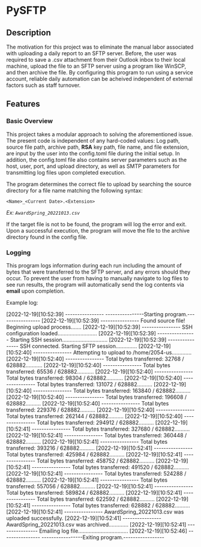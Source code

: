 # PySFTP

## Description

The motivation for this project was to eliminate the manual labor associated with uploading a daily report to an SFTP server. Before, the user was required to save a .csv attachment from their Outlook inbox to their local machine, upload the file to an SFTP server using a program like WinSCP, and then archive the file. By configuring this program to run using a service account, reliable daily automation can be acheived independent of external factors such as staff turnover.

## Features

### Basic Overview

This project takes a modular approach to solving the aforementioned issue. The present code is independent of any hard-coded values: Log path, source file path, archive path, **RSA** key path, file name, and file extension, are input by the user into the config.toml file during the initial setup. In addition, the config.toml file also contains server parameters such as the host, user, port, and upload directory, as well as SMTP parameters for transmitting log files upon completed execution.

The program determines the correct file to upload by searching the source directory for a file name matching the following syntax:

`<Name>_<Current Date>.<Extension>`

*Ex: `AwardSpring_20221013.csv`*

If the target file is not to be found, the program will log the error and exit. Upon a successful execution, the program will move the file to the archive directory found in the config file.

### Logging

This program logs information during each run including the amount of bytes that were transferred to the SFTP server, and any errors should they occur. To prevent the user from having to manually navigate to log files to see run results, the program will automatically send the log contents via **email** upon completion.

Example log:

[2022-12-19][10:52:39] ---------------- ----------------Starting program.-----------------
[2022-12-19][10:52:39] ---------------- Found source file! Beginning upload process.......
[2022-12-19][10:52:39] ---------------- SSH configuration loaded..........................
[2022-12-19][10:52:39] ---------------- Starting SSH session..............................
[2022-12-19][10:52:39] ---------------- SSH connected. Starting SFTP session..............
[2022-12-19][10:52:40] ---------------- Attempting to upload to /home/2054-us.............
[2022-12-19][10:52:40] ---------------- Total bytes transferred: 32768 / 628882...........
[2022-12-19][10:52:40] ---------------- Total bytes transferred: 65536 / 628882...........
[2022-12-19][10:52:40] ---------------- Total bytes transferred: 98304 / 628882...........
[2022-12-19][10:52:40] ---------------- Total bytes transferred: 131072 / 628882..........
[2022-12-19][10:52:40] ---------------- Total bytes transferred: 163840 / 628882..........
[2022-12-19][10:52:40] ---------------- Total bytes transferred: 196608 / 628882..........
[2022-12-19][10:52:40] ---------------- Total bytes transferred: 229376 / 628882..........
[2022-12-19][10:52:40] ---------------- Total bytes transferred: 262144 / 628882..........
[2022-12-19][10:52:40] ---------------- Total bytes transferred: 294912 / 628882..........
[2022-12-19][10:52:41] ---------------- Total bytes transferred: 327680 / 628882..........
[2022-12-19][10:52:41] ---------------- Total bytes transferred: 360448 / 628882..........
[2022-12-19][10:52:41] ---------------- Total bytes transferred: 393216 / 628882..........
[2022-12-19][10:52:41] ---------------- Total bytes transferred: 425984 / 628882..........
[2022-12-19][10:52:41] ---------------- Total bytes transferred: 458752 / 628882..........
[2022-12-19][10:52:41] ---------------- Total bytes transferred: 491520 / 628882..........
[2022-12-19][10:52:41] ---------------- Total bytes transferred: 524288 / 628882..........
[2022-12-19][10:52:41] ---------------- Total bytes transferred: 557056 / 628882..........
[2022-12-19][10:52:41] ---------------- Total bytes transferred: 589824 / 628882..........
[2022-12-19][10:52:41] ---------------- Total bytes transferred: 622592 / 628882..........
[2022-12-19][10:52:41] ---------------- Total bytes transferred: 628882 / 628882..........
[2022-12-19][10:52:41] ---------------- AwardSpring_20221013.csv was uploaded successfully.
[2022-12-19][10:52:41] ---------------- AwardSpring_20221013.csv was archived.............
[2022-12-19][10:52:41] ---------------- Emailing log file.................................
[2022-12-19][10:52:46] ---------------- -----------------Exiting program.-----------------
